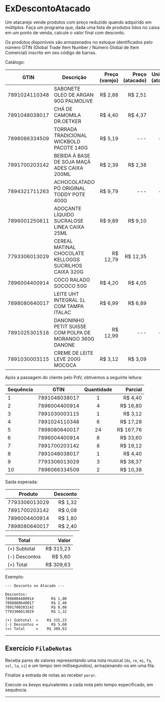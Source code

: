 # ExDescontoAtacado

Um atacarejo vende produtos com preço reduzido quando adquirido em múltiplos. Faça um programa que, dada uma lista de produtos lidos no caixa em um ponto de venda, calcule o valor final com desconto.

Os produtos disponíveis são armazenados no estoque identificados pelo número GTIN (Global Trade Item Number / Número Global de Item Comercial) inscrito em seu código de barras.

Catálogo:

| GTIN          | Descrição                                               | Preço (varejo) | Preço (atacado) | Unidades (atacado) |
| ------------- | ------------------------------------------------------- | -------------: | --------------: | :----------------: |
| 7891024110348 | SABONETE OLEO DE ARGAN 90G PALMOLIVE                    |        R$ 2,88 |         R$ 2,51 |         12         |
| 7891048038017 | CHÁ DE CAMOMILA DR.OETKER                               |        R$ 4,40 |         R$ 4,37 |         3          |
| 7896066334509 | TORRADA TRADICIONAL WICKBOLD PACOTE 140G                |        R$ 5,19 |             --- |        ---         |
| 7891700203142 | BEBIDA À BASE DE SOJA MAÇÃ ADES CAIXA 200ML             |        R$ 2,39 |         R$ 2,38 |         6          |
| 7894321711263 | ACHOCOLATADO PÓ ORIGINAL TODDY POTE 400G                |        R$ 9,79 |             --- |        ---         |
| 7896001250611 | ADOÇANTE LÍQUIDO SUCRALOSE LINEA CAIXA 25ML             |        R$ 9,89 |         R$ 9,10 |         10         |
| 7793306013029 | CEREAL MATINAL CHOCOLATE KELLOGGS SUCRILHOS CAIXA 320G  |       R$ 12,79 |        R$ 12,35 |         3          |
| 7896004400914 | COCO RALADO SOCOCO 50G                                  |        R$ 4,20 |         R$ 4,05 |         6          |
| 7898080640017 | LEITE UHT INTEGRAL 1L COM TAMPA ITALAC                  |        R$ 6,99 |         R$ 6,89 |         12         |
| 7891025301516 | DANONINHO PETIT SUISSE COM POLPA DE MORANGO 360G DANONE |       R$ 12,99 |             --- |        ---         |
| 7891030003115 | CREME DE LEITE LEVE 200G MOCOCA                         |        R$ 3,12 |         R$ 3,09 |         4          |

<!-- https://cosmos.bluesoft.com.br/ -->

Após a passagem do cliente pelo PdV, obtivemos a seguinte leitura:

| Sequência | GTIN          | Quantidade |   Parcial |
| --------- | ------------- | :--------: | --------: |
| 1         | 7891048038017 |     1      |   R$ 4,40 |
| 2         | 7896004400914 |     4      |  R$ 16,80 |
| 3         | 7891030003115 |     1      |   R$ 3,12 |
| 4         | 7891024110348 |     6      |  R$ 17,28 |
| 5         | 7898080640017 |     24     | R$ 167,76 |
| 6         | 7896004400914 |     8      |  R$ 33,60 |
| 7         | 7891700203142 |     8      |  R$ 19,12 |
| 8         | 7891048038017 |     1      |   R$ 4,40 |
| 9         | 7793306013029 |     3      |  R$ 38,37 |
| 10        | 7896066334509 |     2      |  R$ 10,38 |

Saída esperada:

| Produto       | Desconto |
| ------------- | -------: |
| 7793306013029 |  R$ 1,32 |
| 7891700203142 |  R$ 0,08 |
| 7896004400914 |  R$ 1,80 |
| 7898080640017 |  R$ 2,40 |

| Total         |     Valor |
| ------------- | --------: |
| (+) Subtotal  | R$ 315,23 |
| (-) Descontos |   R$ 5,60 |
| (=) Total     | R$ 309,63 |

Exemplo:

```
--- Desconto no Atacado ---

Descontos:
7896004400914        R$ 1,80
7898080640017        R$ 2,40
7891700203142        R$ 0,08
7793306013029        R$ 1,32

(+) Subtotal  =    R$ 315,23
(-) Descontos =      R$ 5,60
(=) Total     =    R$ 309,63
```

---

## Exercício `FilaDeNotas`

Receba pares de valores representando uma nota musical (`do`, `re`, `mi`, `fa`, `sol`, `la`, `si`) e um tempo (em millisegundos), armazenando-os em uma fila.

Finalize a entrada de notas ao receber `parar`.

Execute os _beeps_ equivalentes a cada nota pelo tempo especificado, em sequência.

---
